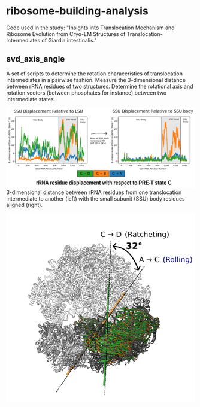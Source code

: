 # ribosome-building-analysis
Code used in the study: "Insights into Translocation Mechanism and Ribosome Evolution from Cryo-EM Structures of Translocation-Intermediates of Giardia intestinalis."

## svd_axis_angle
A set of scripts to determine the rotation characeristics of translocation intermediates in a pairwise fashion.
Measure the 3-dimensional distance between rRNA residues of two structures.
Determine the rotational axis and rotation vectors (between phosphates for instance) between two intermediate states.

![Pairwise Euclidean norm](./images/SI_eucnorm.png)
3-dimensional distance between rRNA residues from one translocation intermediate to another (left) with the small subunit (SSU) body residues aligned (right).

![Rotation axes comparison](./images/rotation_axes_01.png)
